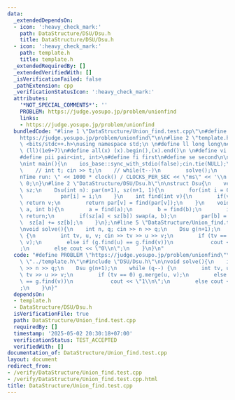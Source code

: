 ```yaml
---
data:
  _extendedDependsOn:
  - icon: ':heavy_check_mark:'
    path: DataStructure/DSU/Dsu.h
    title: DataStructure/DSU/Dsu.h
  - icon: ':heavy_check_mark:'
    path: template.h
    title: template.h
  _extendedRequiredBy: []
  _extendedVerifiedWith: []
  _isVerificationFailed: false
  _pathExtension: cpp
  _verificationStatusIcon: ':heavy_check_mark:'
  attributes:
    '*NOT_SPECIAL_COMMENTS*': ''
    PROBLEM: https://judge.yosupo.jp/problem/unionfind
    links:
    - https://judge.yosupo.jp/problem/unionfind
  bundledCode: "#line 1 \"DataStructure/Union_find.test.cpp\"\n#define PROBLEM \"\
    https://judge.yosupo.jp/problem/unionfind\"\n\n#line 2 \"template.h\"\n\n#include\
    \ <bits/stdc++.h>\nusing namespace std;\n \n#define ll long long\n#define MOD\
    \ (ll)(1e9+7)\n#define all(x) (x).begin(),(x).end()\n \n#define vi vector<int>\n\
    #define pii pair<int, int>\n#define fi first\n#define se second\n\nvoid solve();\n\
    \nint main(){\n    ios_base::sync_with_stdio(false);cin.tie(NULL);\n    // cin.exceptions(cin.failbit);\n\
    \    // int t; cin >> t;\n    // while(t--)\n        solve();\n    cerr << \"\\\
    nTime run: \" << 1000 * clock() / CLOCKS_PER_SEC << \"ms\" << '\\n';\n    return\
    \ 0;\n}\n#line 2 \"DataStructure/DSU/Dsu.h\"\n\nstruct Dsu{\n    vector<int> par,\
    \ sz;\n    Dsu(int n): par(n+1), sz(n+1, 1){\n        for(int i = 0; i < n; i++)\n\
    \            par[i] = i;\n    }\n    int find(int v){\n        if(v == par[v])\
    \ return v;\n        return par[v] = find(par[v]);\n    }\n    void merge(int\
    \ a, int b){\n        a = find(a);\n        b = find(b);\n        if (a == b)\
    \ return;\n        if(sz[a] < sz[b]) swap(a, b);\n        par[b] = a;\n      \
    \  sz[a] += sz[b];\n    }\n};\n#line 5 \"DataStructure/Union_find.test.cpp\"\n\
    \nvoid solve(){\n    int n, q; cin >> n >> q;\n    Dsu g(n+1);\n    while (q--)\
    \ {\n        int tv, u, v; cin >> tv >> u >> v;\n        if (tv == 0) g.merge(u,\
    \ v);\n        else if (g.find(u) == g.find(v))\n            cout << \"1\\n\"\
    ;\n        else cout << \"0\\n\";\n    }\n}\n"
  code: "#define PROBLEM \"https://judge.yosupo.jp/problem/unionfind\"\n\n#include\
    \ \"../template.h\"\n#include \"DSU/Dsu.h\"\n\nvoid solve(){\n    int n, q; cin\
    \ >> n >> q;\n    Dsu g(n+1);\n    while (q--) {\n        int tv, u, v; cin >>\
    \ tv >> u >> v;\n        if (tv == 0) g.merge(u, v);\n        else if (g.find(u)\
    \ == g.find(v))\n            cout << \"1\\n\";\n        else cout << \"0\\n\"\
    ;\n    }\n}"
  dependsOn:
  - template.h
  - DataStructure/DSU/Dsu.h
  isVerificationFile: true
  path: DataStructure/Union_find.test.cpp
  requiredBy: []
  timestamp: '2025-05-02 20:30:18+07:00'
  verificationStatus: TEST_ACCEPTED
  verifiedWith: []
documentation_of: DataStructure/Union_find.test.cpp
layout: document
redirect_from:
- /verify/DataStructure/Union_find.test.cpp
- /verify/DataStructure/Union_find.test.cpp.html
title: DataStructure/Union_find.test.cpp
---
```

